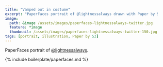 ```yaml
---
title: "Vamped out in costume"
excerpt: "PaperFaces portrait of @lightnessalways drawn with Paper by 53 on an iPad."
image: 
  path: &image /assets/images/paperfaces-lightnessalways-twitter.jpg 
  feature: *image
  thumbnail: /assets/images/paperfaces-lightnessalways-twitter-150.jpg
tags: [portrait, illustration, Paper by 53]
---
```


PaperFaces portrait of [@lightnessalways](https://twitter.com/lightnessalways).

{% include boilerplate/paperfaces.md %}
